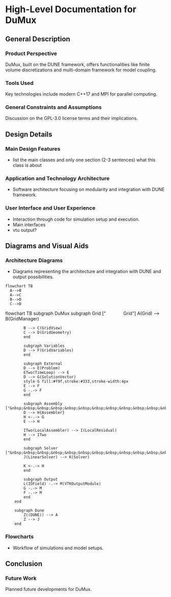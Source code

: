 # High-Level Documentation for DuMux

## General Description

### Product Perspective
DuMux, built on the DUNE framework, offers functionalities like finite volume discretizations and multi-domain framework for model coupling.

### Tools Used
Key technologies include modern C++17 and MPI for parallel computing.

### General Constraints and Assumptions
Discussion on the GPL-3.0 license terms and their implications.

## Design Details

### Main Design Features
- list the main classes and only one section (2-3 sentences) what this class is about

### Application and Technology Architecture
- Software architecture focusing on modularity and integration with DUNE framework.

### User Interface and User Experience
- Interaction through code for simulation setup and execution.
- Main interfaces
- vtu output?

## Diagrams and Visual Aids

### Architecture Diagrams
- Diagrams representing the architecture and integration with DUNE and output possibilities.

```mermaid
flowchart TB
  A-->B
  A-->C
  B-->D
  C-->D
```

flowchart TB
        subgraph DuMux
            subgraph Grid ["&nbsp;&nbsp;&nbsp;&nbsp;&nbsp;&nbsp;&nbsp;&nbsp;&nbsp;&nbsp;&nbsp;&nbsp;&nbsp;&nbsp;Grid"]
            A(Grid) --> B(GridManager)

            B --> C(GridView)
            C --> D(GridGeometry)
            end

            subgraph Variables
            D --> F(GridVariables)
            end

            subgraph External
            D --> E(Problem)
            ETwo(TimeLoop) --> E
            D --> G(SolutionVector)
            style G fill:#f9f,stroke:#333,stroke-width:4px
            E --> F
            G -.-> F
            end

            subgraph Assembly ["&nbsp;&nbsp;&nbsp;&nbsp;&nbsp;&nbsp;&nbsp;&nbsp;&nbsp;&nbsp;&nbsp;&nbsp;&nbsp;&nbsp;&nbsp;&nbsp;&nbsp;&nbsp;&nbsp;&nbsp;&nbsp;&nbsp;&nbsp;Assembly"]
            D --> H{Assembler}
            H <-.-> G
            E --> H

            ITwo(LocalAssembler) --> I(LocalResidual)
            H --> ITwo
            end

            subgraph Solver ["&nbsp;&nbsp;&nbsp;&nbsp;&nbsp;&nbsp;&nbsp;&nbsp;&nbsp;&nbsp;&nbsp;&nbsp;&nbsp;&nbsp;Solver"]
            J(LinearSolver) --> K(Solver)

            K <-.-> H
            end

            subgraph Output
            L(IOField) -.-> M(VTKOutputModule)
            G -.-> M
            F -.-> M
            end
        end

        subgraph Dune
            Z((DUNE)) --> A
            Z --> J
        end

### Flowcharts
- Workflow of simulations and model setups.

## Conclusion


### Future Work
Planned future developments for DuMux.